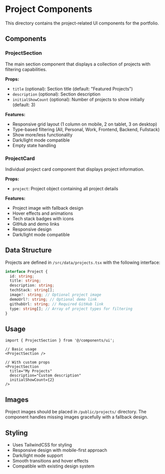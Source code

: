 # Project Components

This directory contains the project-related UI components for the portfolio.

## Components

### ProjectSection

The main section component that displays a collection of projects with filtering capabilities.

**Props:**
- `title` (optional): Section title (default: "Featured Projects")
- `description` (optional): Section description
- `initialShowCount` (optional): Number of projects to show initially (default: 3)

**Features:**
- Responsive grid layout (1 column on mobile, 2 on tablet, 3 on desktop)
- Type-based filtering (All, Personal, Work, Frontend, Backend, Fullstack)
- Show more/less functionality
- Dark/light mode compatible
- Empty state handling

### ProjectCard

Individual project card component that displays project information.

**Props:**
- `project`: Project object containing all project details

**Features:**
- Project image with fallback design
- Hover effects and animations
- Tech stack badges with icons
- GitHub and demo links
- Responsive design
- Dark/light mode compatible

## Data Structure

Projects are defined in `/src/data/projects.tsx` with the following interface:

```typescript
interface Project {
  id: string;
  title: string;
  description: string;
  techStack: string[];
  image?: string; // Optional project image
  demoUrl?: string; // Optional demo link
  githubUrl: string; // Required GitHub link
  type: string[]; // Array of project types for filtering
}
```

## Usage

```tsx
import { ProjectSection } from '@/components/ui';

// Basic usage
<ProjectSection />

// With custom props
<ProjectSection 
  title="My Projects"
  description="Custom description"
  initialShowCount={2}
/>
```

## Images

Project images should be placed in `/public/projects/` directory. The component handles missing images gracefully with a fallback design.

## Styling

- Uses TailwindCSS for styling
- Responsive design with mobile-first approach
- Dark/light mode support
- Smooth transitions and hover effects
- Compatible with existing design system
